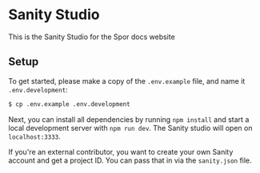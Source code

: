 # Sanity Studio

This is the Sanity Studio for the Spor docs website

## Setup

To get started, please make a copy of the `.env.example` file, and name it `.env.development`:

```bash
$ cp .env.example .env.development
```

Next, you can install all dependencies by running `npm install` and start a local development server with `npm run dev`. The Sanity studio will open on `localhost:3333`.

If you're an external contributor, you want to create your own Sanity account and get a project ID. You can pass that in via the `sanity.json` file.
